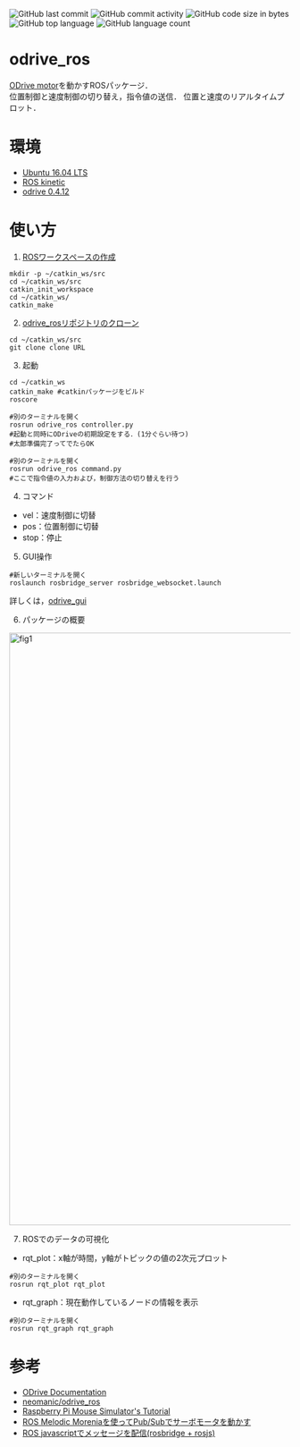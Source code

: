 ![GitHub last commit](https://img.shields.io/github/last-commit/yuhi-sa/odrive_ros)
![GitHub commit activity](https://img.shields.io/github/commit-activity/m/yuhi-sa/odrive_ros)
![GitHub code size in bytes](https://img.shields.io/github/languages/code-size/yuhi-sa/odrive_ros)
![GitHub top language](https://img.shields.io/github/languages/top/yuhi-sa/odrive_ros)
![GitHub language count](https://img.shields.io/github/languages/count/yuhi-sa/odrive_ros)
# odrive_ros
[ODrive motor](https://odriverobotics.com/)を動かすROSパッケージ．  
位置制御と速度制御の切り替え，指令値の送信． 位置と速度のリアルタイムプロット．

# 環境
- [Ubuntu 16.04 LTS](https://wiki.ubuntu.com/XenialXerus/ReleaseNotes/Ja#Ubuntu_16.04.2BMG4wwDCmMPMw7TD8MMk-)
- [ROS kinetic](http://wiki.ros.org/ja/kinetic/Installation/Ubuntu)
- [odrive 0.4.12](https://pypi.org/project/odrive/)

# 使い方
1. [ROSワークスペースの作成](http://wiki.ros.org/ja/ROS/Tutorials/InstallingandConfiguringROSEnvironment)
```
mkdir -p ~/catkin_ws/src
cd ~/catkin_ws/src
catkin_init_workspace
cd ~/catkin_ws/
catkin_make
```
2. [odrive_rosリポジトリのクローン](https://git-scm.com/book/ja/v2/Git-%E3%81%AE%E5%9F%BA%E6%9C%AC-Git-%E3%83%AA%E3%83%9D%E3%82%B8%E3%83%88%E3%83%AA%E3%81%AE%E5%8F%96%E5%BE%97)
```
cd ~/catkin_ws/src
git clone clone URL
```
3. 起動
```
cd ~/catkin_ws
catkin_make #catkinパッケージをビルド
roscore 

#別のターミナルを開く
rosrun odrive_ros controller.py
#起動と同時にODriveの初期設定をする．(1分ぐらい待つ)
#太郎準備完了ってでたらOK

#別のターミナルを開く
rosrun odrive_ros command.py
#ここで指令値の入力および，制御方法の切り替えを行う
```
4. コマンド
- vel：速度制御に切替
- pos：位置制御に切替
- stop：停止

5. GUI操作
```
#新しいターミナルを開く
roslaunch rosbridge_server rosbridge_websocket.launch
```
詳しくは，[odrive_gui](https://github.com/yuhi-sa/odrive_gui)

6. パッケージの概要
<img width="1060" alt="fig1" src="https://user-images.githubusercontent.com/62089243/126146584-b28f1759-a4d6-49a5-b151-2d210b9e83d0.png">

7. ROSでのデータの可視化
- rqt_plot：x軸が時間，y軸がトピックの値の2次元プロット
```
#別のターミナルを開く
rosrun rqt_plot rqt_plot
```

- rqt_graph：現在動作しているノードの情報を表示
```
#別のターミナルを開く
rosrun rqt_graph rqt_graph
```

# 参考
- [ODrive Documentation](https://docs.odriverobotics.com/)
- [neomanic/odrive_ros](https://github.com/neomanic/odrive_ros)
- [Raspberry Pi Mouse Simulator's Tutorial](https://raspimouse-sim-tutorial.gitbook.io/project/)
- [ROS Melodic Moreniaを使ってPub/Subでサーボモータを動かす](https://tkrel.com/9301)
- [ROS javascriptでメッセージを配信(rosbridge + rosjs)](https://symfoware.blog.fc2.com/blog-entry-2292.html)

